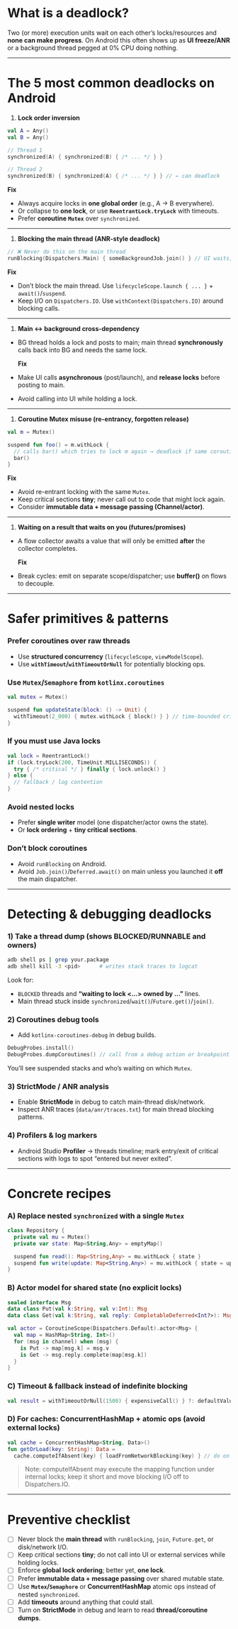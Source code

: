 # What is a deadlock?

Two (or more) execution units wait on each other’s locks/resources and **none can make progress**. On Android this often shows up as **UI freeze/ANR** or a background thread pegged at 0% CPU doing nothing.

---

# The 5 most common deadlocks on Android

1. **Lock order inversion**

```kotlin
val A = Any()
val B = Any()

// Thread 1
synchronized(A) { synchronized(B) { /* ... */ } }

// Thread 2
synchronized(B) { synchronized(A) { /* ... */ } } // ← can deadlock

```

**Fix**

- Always acquire locks in **one global order** (e.g., A → B everywhere).
- Or collapse to **one lock**, or use **`ReentrantLock.tryLock`** with timeouts.
- Prefer **coroutine `Mutex`** over `synchronized`.

---

1. **Blocking the main thread (ANR-style deadlock)**

```kotlin
// ❌ Never do this on the main thread
runBlocking(Dispatchers.Main) { someBackgroundJob.join() } // UI waits; BG may wait on UI

```

**Fix**

- Don’t block the main thread. Use `lifecycleScope.launch { ... }` + `await()`/`suspend`.
- Keep I/O on `Dispatchers.IO`. Use `withContext(Dispatchers.IO)` around blocking calls.

---

1. **Main ↔ background cross-dependency**
- BG thread holds a lock and posts to main; main thread **synchronously** calls back into BG and needs the same lock.
    
    **Fix**
    
- Make UI calls **asynchronous** (post/launch), and **release locks** before posting to main.
- Avoid calling into UI while holding a lock.

---

1. **Coroutine Mutex misuse (re-entrancy, forgotten release)**

```kotlin
val m = Mutex()

suspend fun foo() = m.withLock {
  // calls bar() which tries to lock m again → deadlock if same coroutine path
  bar()
}
```

**Fix**

- Avoid re-entrant locking with the same `Mutex`.
- Keep critical sections **tiny**; never call out to code that might lock again.
- Consider **immutable data + message passing (Channel/actor)**.

---

1. **Waiting on a result that waits on you (futures/promises)**
- A flow collector awaits a value that will only be emitted **after** the collector completes.
    
    **Fix**
    
- Break cycles: emit on separate scope/dispatcher; use **buffer()** on flows to decouple.

---

# Safer primitives & patterns

### Prefer coroutines over raw threads

- Use **structured concurrency** (`lifecycleScope`, `viewModelScope`).
- Use **`withTimeout`/`withTimeoutOrNull`** for potentially blocking ops.

### Use `Mutex`/`Semaphore` from `kotlinx.coroutines`

```kotlin
val mutex = Mutex()

suspend fun updateState(block: () -> Unit) {
  withTimeout(2_000) { mutex.withLock { block() } } // time-bounded critical section
}

```

### If you must use Java locks

```kotlin
val lock = ReentrantLock()
if (lock.tryLock(200, TimeUnit.MILLISECONDS)) {
  try { /* critical */ } finally { lock.unlock() }
} else {
  // fallback / log contention
}

```

### Avoid nested locks

- Prefer **single writer** model (one dispatcher/actor owns the state).
- Or **lock ordering** + **tiny critical sections**.

### Don’t block coroutines

- Avoid `runBlocking` on Android.
- Avoid `Job.join()`/`Deferred.await()` on main unless you launched it **off** the main dispatcher.

---

# Detecting & debugging deadlocks

### 1) Take a thread dump (shows BLOCKED/RUNNABLE and owners)

```bash
adb shell ps | grep your.package
adb shell kill -3 <pid>      # writes stack traces to logcat

```

Look for:

- `BLOCKED` threads and **“waiting to lock <…> owned by …”** lines.
- Main thread stuck inside `synchronized`/`wait()`/`Future.get()`/`join()`.

### 2) Coroutines debug tools

- Add `kotlinx-coroutines-debug` in debug builds.

```kotlin
DebugProbes.install()
DebugProbes.dumpCoroutines() // call from a debug action or breakpoint

```

You’ll see suspended stacks and who’s waiting on which `Mutex`.

### 3) StrictMode / ANR analysis

- Enable **StrictMode** in debug to catch main-thread disk/network.
- Inspect ANR traces (`data/anr/traces.txt`) for main thread blocking patterns.

### 4) Profilers & log markers

- Android Studio **Profiler** → threads timeline; mark entry/exit of critical sections with logs to spot “entered but never exited”.

---

# Concrete recipes

### A) Replace nested `synchronized` with a single `Mutex`

```kotlin
class Repository {
  private val mu = Mutex()
  private var state: Map<String,Any> = emptyMap()

  suspend fun read(): Map<String,Any> = mu.withLock { state }
  suspend fun write(update: Map<String,Any>) = mu.withLock { state = update }
}

```

### B) Actor model for shared state (no explicit locks)

```kotlin
sealed interface Msg
data class Put(val k:String, val v:Int): Msg
data class Get(val k:String, val reply: CompletableDeferred<Int?>): Msg

val actor = CoroutineScope(Dispatchers.Default).actor<Msg> {
  val map = HashMap<String, Int>()
  for (msg in channel) when (msg) {
    is Put -> map[msg.k] = msg.v
    is Get -> msg.reply.complete(map[msg.k])
  }
}

```

### C) Timeout & fallback instead of indefinite blocking

```kotlin
val result = withTimeoutOrNull(1500) { expensiveCall() } ?: defaultValue

```

### D) For caches: **ConcurrentHashMap** + atomic ops (avoid external locks)

```kotlin
val cache = ConcurrentHashMap<String, Data>()
fun getOrLoad(key: String): Data =
  cache.computeIfAbsent(key) { loadFromNetworkBlocking(key) } // do on IO dispatcher!

```

> Note: computeIfAbsent may execute the mapping function under internal locks; keep it short and move blocking I/O off to Dispatchers.IO.
> 

---

# Preventive checklist

- [ ]  Never block the **main thread** with `runBlocking`, `join`, `Future.get`, or disk/network I/O.
- [ ]  Keep critical sections **tiny**; do not call into UI or external services while holding locks.
- [ ]  Enforce **global lock ordering**; better yet, **one lock**.
- [ ]  Prefer **immutable data + message passing** over shared mutable state.
- [ ]  Use **`Mutex`/`Semaphore`** or **ConcurrentHashMap** atomic ops instead of nested `synchronized`.
- [ ]  Add **timeouts** around anything that could stall.
- [ ]  Turn on **StrictMode** in debug and learn to read **thread/coroutine dumps**.